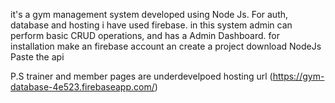 it's a gym management system developed using Node Js. For auth, database and hosting i have used firebase.
in this system admin can perform basic CRUD operations, and has a Admin Dashboard.
for installation make an firebase account an create a project 
download NodeJs 
Paste the api 
 

P.S trainer and member pages are underdevelpoed 
hosting url (https://gym-database-4e523.firebaseapp.com/)

